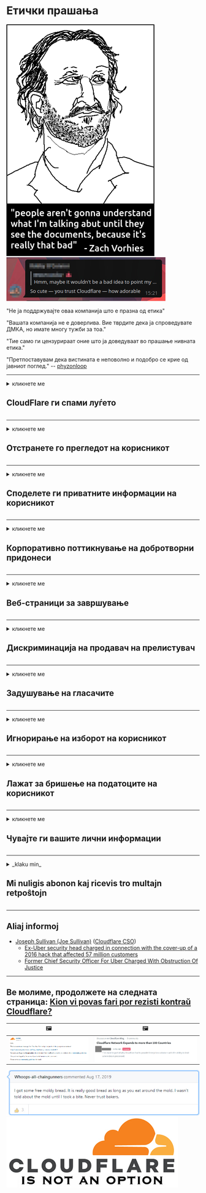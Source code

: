 # Етички прашања

![](../image/itsreallythatbad.jpg)
![](../image/telegram/c81238387627b4bfd3dcd60f56d41626.jpg)

"Не ја поддржувајте оваа компанија што е празна од етика"

"Вашата компанија не е доверлива. Вие тврдите дека ја спроведувате ДМКА, но имате многу тужби за тоа."

"Тие само ги цензурираат оние што ја доведуваат во прашање нивната етика."

"Претпоставувам дека вистината е неповолно и подобро се крие од јавниот поглед."  -- [phyzonloop](https://twitter.com/phyzonloop)


---


<details>
<summary>кликнете ме

## CloudFlare ги спами луѓето
</summary>


Cloudflare испраќа пораки за спам до корисниците кои не се Cloudflare.

- Испратете е-пошта само до претплатниците што сте се пријавиле
- Кога корисникот ќе каже „запре“, тогаш престанете да испраќате е-пошта

Тоа е толку едноставно. Но, Cloudflare не се грижи.
Cloudflare рече дека користењето на нивната услуга може да ги запре сите спамери или напаѓачите.
Како можеме да престанеме со Cloudflare без да го активираме Cloudflare?


| 🖼 | 🖼 |
| --- | --- |
| ![](../image/cfspam01.jpg) | ![](../image/cfspam03.jpg) |
| ![](../image/cfspam02.jpg) | ![](../image/cfspambrittany.jpg)<br>![](../image/cfspamtwtr.jpg) |

</details>

---

<details>
<summary>кликнете ме

## Отстранете го прегледот на корисникот
</summary>


Негативните прегледи на цензуратот со Cloudflare.
Ако објавувате анти-Cloudflare текст на Твитер, имате шанса да добиете одговор од вработен во Cloudflare со порака „Не, не е тоа“.
Ако објавите негативен преглед на која било страница за преглед, тие ќе се обидат да го цензурираат.


| 🖼 | 🖼 |
| --- | --- |
| ![](../image/cfcenrev_01.jpg)<br>![](../image/cfcenrev_02.jpg) | ![](../image/cfcenrev_03.jpg) |

</details>

---

<details>
<summary>кликнете ме

## Споделете ги приватните информации на корисникот
</summary>


Облакот има голем проблем со вознемирување.
Cloudflare споделува лични информации за оние кои се жалат на веб-страниците на домаќинот.
Тие понекогаш ве замолуваат да ја дадете вашата вистинска лична карта.
Ако не сакате да бидете вознемирувани, нападнати, заменети или убиени, подобро е да се држите подалеку од веб-страниците на Cloudflared.


| 🖼 | 🖼 |
| --- | --- |
| ![](../image/cfdox_what.jpg) | ![](../image/cfdox_swat.jpg) |
| ![](../image/cfdox_kill.jpg) | ![](../image/cfdox_threat.jpg) |
| ![](../image/cfdox_dox.jpg) | ![](../image/cfdox_ex1.jpg) |
| ![](../image/cfabuseform.jpg) | ![](../image/cfdox_ex2.jpg) |

</details>

---

<details>
<summary>кликнете ме

## Корпоративно поттикнување на добротворни придонеси
</summary>


CloudFlare бара добротворни прилози.
Сосема застрашувачки е што американска корпорација би побарала добротворни цели заедно со непрофитни организации кои имаат добри причини.
Ако сакате да блокирате луѓе или да губите време на други луѓе, можеби ќе сакате да нарачате неколку пици за вработените во Cloudflare.


![](../image/cfdonate.jpg)

</details>

---

<details>
<summary>кликнете ме

## Веб-страници за завршување
</summary>


Што ќе направите ако вашата страница одеднаш се спушти?
Постојат извештаи дека Cloudflare ја брише конфигурацијата на корисникот или ја запира услугата без предупредување, тивко.
Ви предлагаме да најдете подобар провајдер.

![](../image/cftmnt.jpg)

</details>

---

<details>
<summary>кликнете ме

## Дискриминација на продавач на прелистувач
</summary>


CloudFlare им дава повластен третман на оние кои користат Firefox додека им даваат непријателски третман на корисниците на не-Tor-прелистувач преку Tor.
Корисниците на Tor кои со право одбиваат да извршуваат бесплатен JavaScript, исто така, добиваат непријателски третман.
Оваа пристапност нееднаквост е злоупотреба на мрежа неутралност и злоупотреба на моќта.

![](../image/browdifftbcx.gif)

- Лево: Tor прелистувач, десно: Chrome. Иста IP адреса.

![](../image/browserdiff.jpg)

- Лево: Оневозможено е вклучувањето на Tor Browser Javascript, овозможено колаче
- Десно: Chrome Javascript-от е овозможено, „Cookie“ е оневозможено

![](../image/cfsiryoublocked.jpg)

- QuteBrowser (помал прелистувач) без Tor (Clearnet IP)

| ***Прелистувач*** | ***Третман на пристап*** |
| --- | --- |
| Tor Browser (Вклучен е Javascript) | дозволен пристап |
| Firefox (Вклучен е Javascript) | пристапот деградиран |
| Chromium (Вклучен е Javascript) | пристапот деградиран |
| Chromium or Firefox (Javascript е оневозможен) | одбиен пристап |
| Chromium or Firefox (Колачето е оневозможено) | одбиен пристап |
| QuteBrowser | одбиен пристап |
| lynx | одбиен пристап |
| w3m | одбиен пристап |
| wget | одбиен пристап |


Зошто да не се користи Аудио копче за да се реши лесен предизвик?

Да, постои аудио копче, но секогаш не функционира преку Tor.
Оваа порака ќе ја добиете кога ќе ја кликнете:

```
Обидете се повторно подоцна
Вашиот компјутер или мрежа може да испраќаат автоматски прашања.
За да ги заштитиме нашите корисници, не можеме да го процесираме вашето барање во моментов.
За повеќе детали, посетете ја нашата страница за помош
```

</details>

---

<details>
<summary>кликнете ме

## Задушување на гласачите
</summary>


Гласачите во државите во САД се регистрираат да гласаат на крајот преку веб-страницата на државниот секретар во државата во која живеат.
Канцелариите на државните секретарки контролирани од републиката се занимаваат со сузбивање на гласачите со проксирање на веб-страницата на државниот секретар преку Cloudflare.
Непријателското постапување со Cloudflare со корисниците на Tor, нејзината позиција на МИТМ како централизирана глобална точка на надзор и нејзината штетна улога во целост ги прави потенцијалните гласачи да не сакаат да се регистрираат.
Особено либералите имаат тенденција да ја прифаќаат приватноста.
Формуларите за регистрација на гласачите собираат чувствителни информации за политичко потпирање на гласачот, лична физичка адреса, број на социјално осигурување и датум на раѓање.
Повеќето држави само го прават достапен подмножеството на тие информации, но Cloudflare ги гледа сите тие информации кога некој ќе се регистрира да гласа.

Забележете дека регистрацијата на хартија не го заобиколува Cloudflare затоа што секретарот на државните службеници за влез на податоци најверојатно ќе ја користи веб-страницата Cloudflare за да ги внесе податоците.

| 🖼 | 🖼 |
| --- | --- |
| ![](../image/cfvotm_01.jpg) | ![](../image/cfvotm_02.jpg) |

- Change.org е позната веб-страница за собирање гласови и преземање активности.
“луѓето насекаде започнуваат кампањи, ги мобилизираат поддржувачите и работат со носителите на одлуки за да водат решенија.”
За жал, многу луѓе воопшто не можат да го видат change.org заради агресивниот филтер на Cloudflare.
Тие се блокирани од потпишувањето на петицијата, со што се исклучуваат од демократски процес.
Користењето на друга платформа која не се обновува, како што е OpenPetition, помага да се реши проблемот.

| 🖼 | 🖼 |
| --- | --- |
| ![](../image/changeorgasn.jpg) | ![](../image/changeorgtor.jpg) |

- „Атинскиот проект“ на Cloudflare нуди бесплатна заштита на ниво на претпријатие на државни и локални веб-страници за избори.
Тие рекоа „нивните избирачи можат да пристапат до информации за изборите и регистрација на гласачите“, но ова е лага затоа што многу луѓе воопшто не можат да ја разгледаат страницата.

</details>

---

<details>
<summary>кликнете ме

## Игнорирање на изборот на корисникот
</summary>


Ако одбиете нешто, очекувате да не добиете е-пошта за тоа.
Cloudflare го игнорира изборот на корисникот и споделувајте податоци со трети корпорации без согласност на клиентот.
Ако го користите нивниот бесплатен план, тие понекогаш ви испраќаат е-пошта до вас, барајќи да купите месечна претплата.

![](../image/cfviopl_tp.jpg)

</details>

---

<details>
<summary>кликнете ме

## Лажат за бришење на податоците на корисникот
</summary>


Според блогот на овој екс-cloudflare клиент, Cloudflare лаже за бришење сметки.
Денес, многу компании ги чуваат вашите податоци откако ќе ја затворите или отстраните вашата сметка.
Повеќето од добрите компании споменуваат за тоа во нивната политика за приватност.
Облак? Не

```
2019-08-05 CloudFlare ми испрати потврда дека ќе ја отстранат мојата сметка.
2019-10-02 Добив е-пошта од CloudFlare "затоа што сум клиент"
```

Облак не знаеше за зборот "отстрани".
Ако е навистина отстрането, зошто овој екс-клиент доби е-пошта?
Тој исто така спомена дека политиката за приватност на Cloudflare не се споменува за тоа.

```
Нивната нова политика за приватност не споменува задржување на податоците за една година.
```

![](../image/cfviopl_notdel.jpg)

Како можете да му верувате на Cloudflare ако нивната политика за приватност е ЛЕГ?

</details>

---

<details>
<summary>кликнете ме

## Чувајте ги вашите лични информации
</summary>


Бришењето на сметката Cloudflare е тешко.

```
Доставете поддршка за поддршка користејќи ја категоријата „Сметка“,
и побарајте бришење сметка во телото на пораката.
Не мора да имате домени или кредитни картички прикачени на вашата сметка пред да побарате бришење.
```

Willе ја добиете оваа е-пошта за потврда.

![](../image/cf_deleteandkeep.jpg)

„Почнавме да го обработуваме вашето барање за бришење“, но „Ние ќе продолжиме да ги чуваме вашите лични информации“.

Можеш ли да „веруваш“ на ова?

</details>

---

<details>
<summary>_klaku min_

## Mi nuligis abonon kaj ricevis tro multajn retpoŝtojn
</summary>


La uzanto nuligis sian 'Cloudflare stream' abonon kaj li ricevas retpoŝtajn memorigilojn ĉiutage por rememorigi lin pri nuligita abono.
Ne estas malaprobita butono. Kiel vi ĉesas ĉi tiun frenezon?

![](../image/barrageemailcancelsubscription.jpg)

Cloudflare diris al ĉi tiu uzanto kontakti subtenteamo kaj peti ĉiujn viajn enhavojn forigi.

- [t](https://web.archive.org/web/20210412165334/https://twitter.com/JohnHaldson/status/1381651569247088650)

</details>

---

## Aliaj informoj

- [Joseph Sullivan (Joe Sullivan)](../cloudflare_inc/cloudflare_members.md) ([Cloudflare CSO](https://twitter.com/eastdakota/status/1296522269313785862))
  - [Ex-Uber security head charged in connection with the cover-up of a 2016 hack that affected 57 million customers](https://www.businessinsider.com/uber-data-hack-security-head-joe-sullivan-charged-cover-up-2020-8)
  - [Former Chief Security Officer For Uber Charged With Obstruction Of Justice](https://www.justice.gov/usao-ndca/pr/former-chief-security-officer-uber-charged-obstruction-justice)


---

## Ве молиме, продолжете на следната страница:   [Kion vi povas fari por rezisti kontraŭ Cloudflare?](mk.action.md)

|  🖼  |  🖼 |
| --- | --- |
| ![](../image/cfcommunity_ban.jpg) | ![](../image/censor_cloudflare_blogcomment.jpg) |

![](../image/freemoldybread.jpg)
![](../image/cfisnotanoption.jpg)
